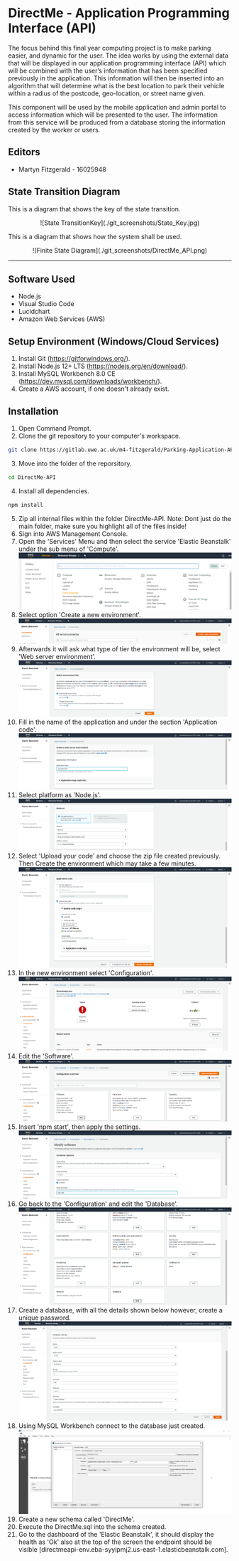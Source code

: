 # DirectMe - Application Programming Interface (API)

The focus behind this final year computing project is to make parking easier, and dynamic for the user. The idea works by using the external data that will be displayed in our application programming interface (API) which will be combined with the user’s information that has been specified previously in the application. This information will then be inserted into an algorithm that will determine what is the best location to park their vehicle within a radius of the postcode, geo-location, or street name given.

This component will be used by the mobile application and admin portal to access information which will be presented to the user. The information from this service will be produced from a database storing the information created by the worker or users.

## Editors
* Martyn Fitzgerald - 16025948

## State Transition Diagram

This is a diagram that shows the key of the state transition.

<div align="center">
![State TransitionKey](./git_screenshots/State_Key.jpg)
</div>

This is a diagram that shows how the system shall be used.

<div align="center">
![Finite State Diagram](./git_screenshots/DirectMe_API.png)
</div>

<hr>

## Software Used

* Node.js
* Visual Studio Code
* Lucidchart
* Amazon Web Services (AWS)

## Setup Environment (Windows/Cloud Services)

1. Install Git (https://gitforwindows.org/).
2. Install Node.js 12+ LTS (https://nodejs.org/en/download/).
3. Install MySQL Workbench 8.0 CE (https://dev.mysql.com/downloads/workbench/).
4. Create a AWS account, if one doesn't already exist.

## Installation

1. Open Command Prompt.
2. Clone the git repository to your computer's workspace.
```bash
git clone https://gitlab.uwe.ac.uk/m4-fitzgerald/Parking-Application-API-Prototype.git
```
3. Move into the folder of the reporsitory.
```bash
cd DirectMe-API
```
4. Install all dependencies.
```bash
npm install
```
5. Zip all internal files within the folder DirectMe-API. Note: Dont just do the main folder, make sure you highlight all of the files inside! 
6. Sign into AWS Management Console. 
7. Open the 'Services' Menu and then select the service 'Elastic Beanstalk' under the sub menu of 'Compute'.
![AWS 1](./git_screenshots/aws1.png)
8. Select option 'Create a new environment'.
![AWS 2](./git_screenshots/aws2.png)
9. Afterwards it will ask what type of tier the environment will be, select 'Web server environment'.
![AWS 3](./git_screenshots/aws3.png)
10. Fill in the name of the application and under the section 'Application code'.
![AWS 4](./git_screenshots/aws4.png)
11. Select platform as 'Node.js'.
![AWS 5](./git_screenshots/aws5.png)
12. Select 'Upload your code' and choose the zip file created previously. Then Create the environment which may take a few minutes. 
![AWS 6](./git_screenshots/aws6.png)
13. In the new environment select 'Configuration'.
![AWS 7](./git_screenshots/aws7.png)
14. Edit the 'Software'.
![AWS 8](./git_screenshots/aws8.png)
15. Insert 'npm start', then apply the settings.
![AWS 9](./git_screenshots/aws9.png)
16. Go back to the 'Configuration' and edit the 'Database'.
![AWS 10](./git_screenshots/aws10.png)
17. Create a database, with all the details shown below however, create a unique password.
![AWS 11](./git_screenshots/aws11.png)
18. Using MySQL Workbench connect to the database just created.
![AWS 11](./git_screenshots/db12.png)
19. Create a new schema called 'DirectMe'.
20. Execute the DirectMe.sql into the schema created.
21. Go to the dashboard of the 'Elastic Beanstalk', it should display the health as 'Ok' also at the top of the screen the endpoint should be visible [directmeapi-env.eba-syyipmj2.us-east-1.elasticbeanstalk.com].
